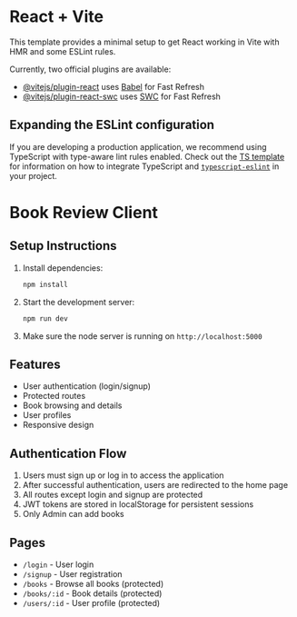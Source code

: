 # React + Vite

This template provides a minimal setup to get React working in Vite with HMR and some ESLint rules.

Currently, two official plugins are available:

- [@vitejs/plugin-react](https://github.com/vitejs/vite-plugin-react/blob/main/packages/plugin-react) uses [Babel](https://babeljs.io/) for Fast Refresh
- [@vitejs/plugin-react-swc](https://github.com/vitejs/vite-plugin-react/blob/main/packages/plugin-react-swc) uses [SWC](https://swc.rs/) for Fast Refresh

## Expanding the ESLint configuration

If you are developing a production application, we recommend using TypeScript with type-aware lint rules enabled. Check out the [TS template](https://github.com/vitejs/vite/tree/main/packages/create-vite/template-react-ts) for information on how to integrate TypeScript and [`typescript-eslint`](https://typescript-eslint.io) in your project.

# Book Review Client

## Setup Instructions

1. Install dependencies:
   ```bash
   npm install
   ```

2. Start the development server:
   ```bash
   npm run dev
   ```

2. Make sure the node server is running on `http://localhost:5000`



## Features

- User authentication (login/signup)
- Protected routes
- Book browsing and details
- User profiles
- Responsive design

## Authentication Flow

1. Users must sign up or log in to access the application
2. After successful authentication, users are redirected to the home page
3. All routes except login and signup are protected
4. JWT tokens are stored in localStorage for persistent sessions
5. Only Admin can add books

## Pages

- `/login` - User login
- `/signup` - User registration
- `/books` - Browse all books (protected)
- `/books/:id` - Book details (protected)
- `/users/:id` - User profile (protected)
